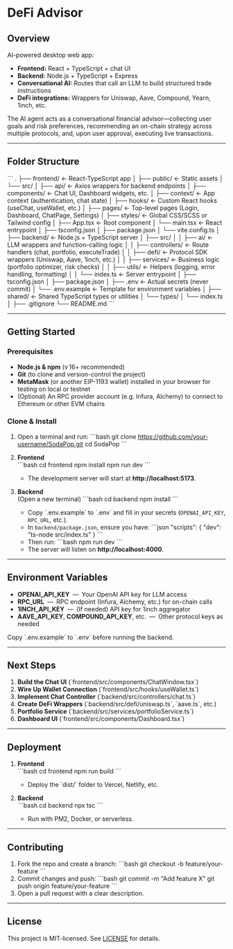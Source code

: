 # DeFi Advisor

## Overview
AI-powered desktop web app:
- **Frontend:** React + TypeScript + chat UI
- **Backend:** Node.js + TypeScript + Express
- **Conversational AI:** Routes that call an LLM to build structured trade instructions
- **DeFi integrations:** Wrappers for Uniswap, Aave, Compound, Yearn, 1inch, etc.

The AI agent acts as a conversational financial advisor—collecting user goals and risk preferences, recommending an on-chain strategy across multiple protocols, and, upon user approval, executing live transactions.

---

## Folder Structure

\`\`\`
.
├── frontend/                ← React-TypeScript app
│   ├── public/              ← Static assets
│   └── src/
│       ├── api/             ← Axios wrappers for backend endpoints
│       ├── components/      ← Chat UI, Dashboard widgets, etc.
│       ├── context/         ← App context (authentication, chat state)
│       ├── hooks/           ← Custom React hooks (useChat, useWallet, etc.)
│       ├── pages/           ← Top-level pages (Login, Dashboard, ChatPage, Settings)
│       ├── styles/          ← Global CSS/SCSS or Tailwind config
│       ├── App.tsx          ← Root component
│       └── main.tsx         ← React entrypoint
│   ├── tsconfig.json
│   ├── package.json
│   └── vite.config.ts
│
├── backend/                 ← Node.js + TypeScript server
│   ├── src/
│   │   ├── ai/              ← LLM wrappers and function-calling logic
│   │   ├── controllers/     ← Route handlers (chat, portfolio, executeTrade)
│   │   ├── defi/            ← Protocol SDK wrappers (Uniswap, Aave, 1inch, etc.)
│   │   ├── services/        ← Business logic (portfolio optimizer, risk checks)
│   │   ├── utils/           ← Helpers (logging, error handling, formatting)
│   │   └── index.ts         ← Server entrypoint
│   ├── tsconfig.json
│   ├── package.json
│   ├── .env                 ← Actual secrets (never commit)
│   └── .env.example         ← Template for environment variables
│
├── shared/                  ← Shared TypeScript types or utilities
│   └── types/
│       └── index.ts
│
├── .gitignore
└── README.md
\`\`\`

---

## Getting Started

### Prerequisites
- **Node.js & npm** (v 16+ recommended)  
- **Git** (to clone and version-control the project)  
- **MetaMask** (or another EIP-1193 wallet) installed in your browser for testing on local or testnet  
- (Optional) An RPC provider account (e.g. Infura, Alchemy) to connect to Ethereum or other EVM chains

### Clone & Install

1. Open a terminal and run:
   \`\`\`bash
   git clone https://github.com/your-username/SodaPop.git
   cd SodaPop
   \`\`\`

2. **Frontend**  
   \`\`\`bash
   cd frontend
   npm install
   npm run dev
   \`\`\`
   - The development server will start at **http://localhost:5173**.  

3. **Backend**  
   (Open a new terminal)
   \`\`\`bash
   cd backend
   npm install
   \`\`\`
   - Copy \`.env.example\` to \`.env\` and fill in your secrets (`OPENAI_API_KEY`, `RPC_URL`, etc.).  
   - In `backend/package.json`, ensure you have:
     \`\`\`json
     "scripts": {
       "dev": "ts-node src/index.ts"
     }
     \`\`\`
   - Then run:
     \`\`\`bash
     npm run dev
     \`\`\`
   - The server will listen on **http://localhost:4000**.

---

## Environment Variables

- **OPENAI_API_KEY** — Your OpenAI API key for LLM access  
- **RPC_URL** — RPC endpoint (Infura, Alchemy, etc.) for on-chain calls  
- **1INCH_API_KEY** — (If needed) API key for 1inch aggregator  
- **AAVE_API_KEY**, **COMPOUND_API_KEY**, etc. — Other protocol keys as needed  

Copy \`.env.example\` to \`.env\` before running the backend.

---

## Next Steps

1. **Build the Chat UI** (\`frontend/src/components/ChatWindow.tsx\`)  
2. **Wire Up Wallet Connection** (\`frontend/src/hooks/useWallet.ts\`)  
3. **Implement Chat Controller** (\`backend/src/controllers/chat.ts\`)  
4. **Create DeFi Wrappers** (\`backend/src/defi/uniswap.ts\`, \`aave.ts\`, etc.)  
5. **Portfolio Service** (\`backend/src/services/portfolioService.ts\`)  
6. **Dashboard UI** (\`frontend/src/components/Dashboard.tsx\`)

---

## Deployment

1. **Frontend**  
   \`\`\`bash
   cd frontend
   npm run build
   \`\`\`
   - Deploy the \`dist/\` folder to Vercel, Netlify, etc.

2. **Backend**  
   \`\`\`bash
   cd backend
   npx tsc
   \`\`\`
   - Run with PM2, Docker, or serverless.  

---

## Contributing

1. Fork the repo and create a branch:
   \`\`\`bash
   git checkout -b feature/your-feature
   \`\`\`
2. Commit changes and push:
   \`\`\`bash
   git commit -m "Add feature X"
   git push origin feature/your-feature
   \`\`\`
3. Open a pull request with a clear description.

---

## License

This project is MIT-licensed. See [LICENSE](LICENSE) for details.
